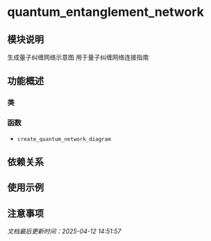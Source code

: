 # quantum_entanglement_network

## 模块说明
生成量子纠缠网络示意图
用于量子纠缠网络连接指南

## 功能概述

### 类


### 函数

- `create_quantum_network_diagram`

## 依赖关系

## 使用示例

## 注意事项

*文档最后更新时间：2025-04-12 14:51:57*
